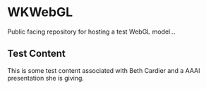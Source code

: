 # WKWebGL
Public facing repository for hosting a test WebGL model...

## Test Content
This is some test content associated with Beth Cardier and a AAAI presentation she is giving.
